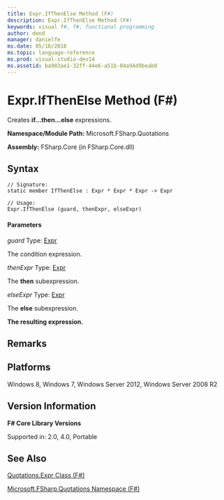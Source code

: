 ```yaml
---
title: Expr.IfThenElse Method (F#)
description: Expr.IfThenElse Method (F#)
keywords: visual f#, f#, functional programming
author: dend
manager: danielfe
ms.date: 05/16/2016
ms.topic: language-reference
ms.prod: visual-studio-dev14
ms.assetid: ba983ae1-32ff-44e6-a51b-04a94d9beab0 
---
```


# Expr.IfThenElse Method (F#)

Creates **if...then...else** expressions.

**Namespace/Module Path:** Microsoft.FSharp.Quotations

**Assembly:** FSharp.Core (in FSharp.Core.dll)


## Syntax

```
// Signature:
static member IfThenElse : Expr * Expr * Expr -> Expr

// Usage:
Expr.IfThenElse (guard, thenExpr, elseExpr)
```

#### Parameters
*guard*
Type: [Expr](https://msdn.microsoft.com/library/ed6a2caf-69d4-45c2-ab97-e9b3be9bce65)


The condition expression.


*thenExpr*
Type: [Expr](https://msdn.microsoft.com/library/ed6a2caf-69d4-45c2-ab97-e9b3be9bce65)


The **then** subexpression.


*elseExpr*
Type: [Expr](https://msdn.microsoft.com/library/ed6a2caf-69d4-45c2-ab97-e9b3be9bce65)


The **else** subexpression.



**The resulting expression.**
## Remarks

## Platforms
Windows 8, Windows 7, Windows Server 2012, Windows Server 2008 R2


## Version Information
**F# Core Library Versions**

Supported in: 2.0, 4.0, Portable




## See Also
[Quotations.Expr Class &#40;F&#35;&#41;](Quotations.Expr-Class-%5BFSharp%5D.md)

[Microsoft.FSharp.Quotations Namespace &#40;F&#35;&#41;](Microsoft.FSharp.Quotations-Namespace-%5BFSharp%5D.md)

